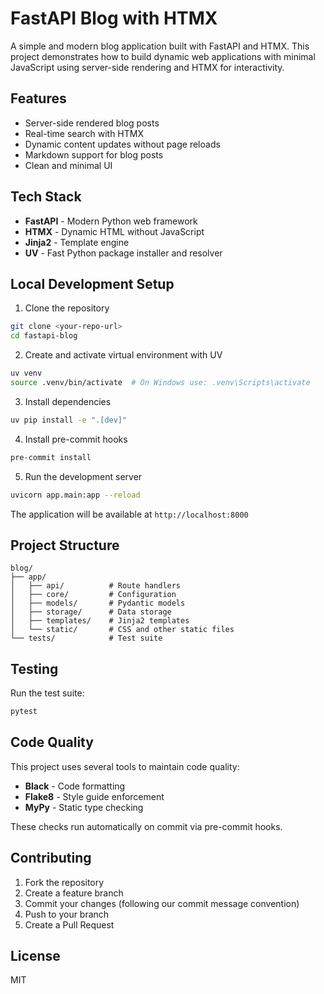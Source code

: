 # FastAPI Blog with HTMX

A simple and modern blog application built with FastAPI and HTMX. This project demonstrates how to build dynamic web applications with minimal JavaScript using server-side rendering and HTMX for interactivity.

## Features

- Server-side rendered blog posts
- Real-time search with HTMX
- Dynamic content updates without page reloads
- Markdown support for blog posts
- Clean and minimal UI

## Tech Stack

- **FastAPI** - Modern Python web framework
- **HTMX** - Dynamic HTML without JavaScript
- **Jinja2** - Template engine
- **UV** - Fast Python package installer and resolver

## Local Development Setup

1. Clone the repository
```bash
git clone <your-repo-url>
cd fastapi-blog
```

2. Create and activate virtual environment with UV
```bash
uv venv
source .venv/bin/activate  # On Windows use: .venv\Scripts\activate
```

3. Install dependencies
```bash
uv pip install -e ".[dev]"
```

4. Install pre-commit hooks
```bash
pre-commit install
```

5. Run the development server
```bash
uvicorn app.main:app --reload
```

The application will be available at `http://localhost:8000`

## Project Structure
```
blog/
├── app/
│   ├── api/          # Route handlers
│   ├── core/         # Configuration
│   ├── models/       # Pydantic models
│   ├── storage/      # Data storage
│   ├── templates/    # Jinja2 templates
│   └── static/       # CSS and other static files
└── tests/            # Test suite
```

## Testing

Run the test suite:
```bash
pytest
```

## Code Quality

This project uses several tools to maintain code quality:

- **Black** - Code formatting
- **Flake8** - Style guide enforcement
- **MyPy** - Static type checking

These checks run automatically on commit via pre-commit hooks.

## Contributing

1. Fork the repository
2. Create a feature branch
3. Commit your changes (following our commit message convention)
4. Push to your branch
5. Create a Pull Request

## License

MIT
